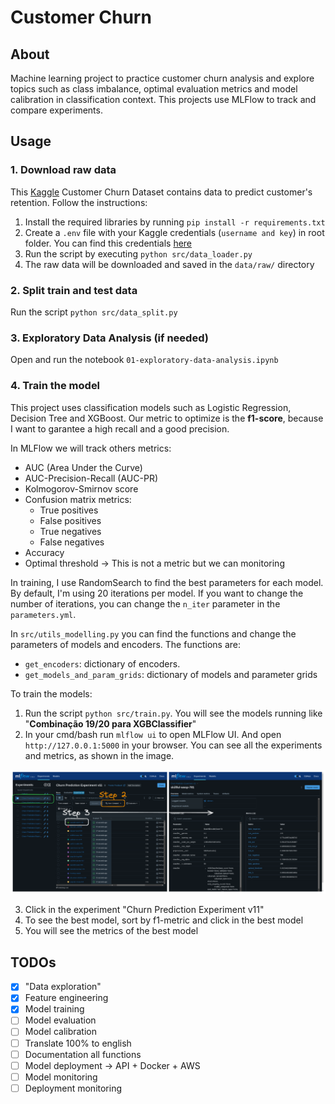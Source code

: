 # Customer Churn

## About

Machine learning project to practice customer churn analysis and explore topics such as class imbalance, optimal evaluation metrics and model calibration in classification context. This projects use MLFlow to track and compare experiments.

## Usage

### 1. Download raw data

This [Kaggle](https://www.kaggle.com/datasets/blastchar/telco-customer-churn) Customer Churn Dataset contains data to predict customer's retention. Follow the instructions:

1. Install the required libraries by running `pip install -r requirements.txt`
2. Create a `.env` file with your Kaggle credentials (`username and key`) in root folder. You can find this credentials [here](https://www.kaggle.com/docs/api#getting-started-installation-&-authentication) 
3. Run the script by executing `python src/data_loader.py`
4. The raw data will be downloaded and saved in the `data/raw/` directory

### 2. Split train and test data

Run the script `python src/data_split.py`

### 3. Exploratory Data Analysis (if needed)

Open and run the notebook `01-exploratory-data-analysis.ipynb` 

### 4. Train the model

This project uses classification models such as Logistic Regression, Decision Tree and XGBoost. Our metric to optimize is the **f1-score**, because I want to garantee a high recall and a good precision. 

In MLFlow we will track others metrics: 

- AUC (Area Under the Curve)
- AUC-Precision-Recall (AUC-PR)
- Kolmogorov-Smirnov score
- Confusion matrix metrics:
  - True positives
  - False positives
  - True negatives
  - False negatives
- Accuracy
- Optimal threshold -> This is not a metric but we can monitoring

In training, I use RandomSearch to find the best parameters for each model. By default, I'm using 20 iterations per model. If you want to change the number of iterations, you can change the `n_iter` parameter in the `parameters.yml`.

In `src/utils_modelling.py` you can find the functions and change the parameters of models and encoders. The functions are:

- `get_encoders`: dictionary of encoders. 
- `get_models_and_param_grids`: dictionary of models and parameter grids

To train the models:

1. Run the script `python src/train.py`. You will see the models running like "**Combinação 19/20 para XGBClassifier**"
2. In your cmd/bash run `mlflow ui` to open MLFlow UI. And open `http://127.0.0.1:5000` in your browser. You can see all the experiments and metrics, as shown in the image.

![alt text](images/image.png)

3. Click in the experiment "Churn Prediction Experiment v11"
4. To see the best model, sort by f1-metric and click in the best model
5. You will see the metrics of the best model

## TODOs

- [x] "Data exploration"
- [x] Feature engineering
- [x] Model training
- [ ] Model evaluation
- [ ] Model calibration
- [ ] Translate 100% to english
- [ ] Documentation all functions
- [ ] Model deployment -> API + Docker + AWS
- [ ] Model monitoring
- [ ] Deployment monitoring